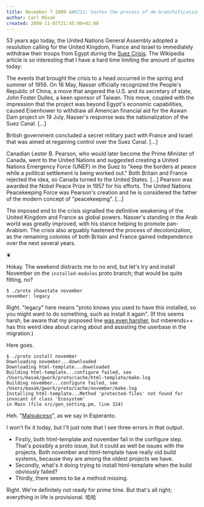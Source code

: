 ```yaml
---
title: November 7 2009 &#8212; hasten the process of de-branchification
author: Carl Mäsak
created: 2009-11-07T21:45:00+01:00
---
```

53 years ago today, the United Nations General Assembly adopted a resolution calling for the United Kingdom, France and Israel to immediately withdraw their troops from Egypt during the [Suez Crisis](http://en.wikipedia.org/wiki/Suez_Crisis). The Wikipedia article is so interesting that I have a hard time limiting the amount of quotes today:

<div class='quote'><p>The events that brought the crisis to a head occurred in the spring and summer of 1956. On 16 May, Nasser officially recognized the People's Republic of China, a move that angered the U.S. and its secretary of state, John Foster Dulles, a keen sponsor of Taiwan. This move, coupled with the impression that the project was beyond Egypt's economic capabilities, caused Eisenhower to withdraw all American financial aid for the Aswan Dam project on 19 July. Nasser's response was the nationalization of the Suez Canal. [...]</p><p>British government concluded a secret military pact with France and Israel that was aimed at regaining control over the Suez Canal. [...]</p><p>Canadian Lester B. Pearson, who would later become the Prime Minister of Canada, went to the United Nations and suggested creating a United Nations Emergency Force (UNEF) in the Suez to "keep the borders at peace while a political settlement is being worked out." Both Britain and France rejected the idea, so Canada turned to the United States. [...] Pearson was awarded the Nobel Peace Prize in 1957 for his efforts. The United Nations Peacekeeping Force was Pearson's creation and he is considered the father of the modern concept of "peacekeeping". [...]</p><p>The imposed end to the crisis signalled the definitive weakening of the United Kingdom and France as global powers. Nasser's standing in the Arab world was greatly improved, with his stance helping to promote pan-Arabism. The crisis also arguably hastened the process of decolonization, as the remaining colonies of both Britain and France gained independence over the next several years.</p></div>

<p class='separator'>&#10086;</p>

Hokay. The weekend distracts me to no end, but let's try and install November on the `installed-modules` proto branch; that would be quite fitting, no?

    $ ./proto showstate november
    november: legacy

Right. "legacy" here means "proto knows you used to have this installed, so you might want to do something, such as install it again". (If this seems harsh, be aware that my proposed line [was even harsher](http://irclog.perlgeek.de/perl6/2009-11-06#i_1696878), but mberends++ has this weird idea about caring about and assisting the userbase in the migration.)

Here goes.

    $ ./proto install november
    Downloading november...downloaded
    Downloading html-template...downloaded
    Building html-template...configure failed, see /Users/masak/gwork/proto/cache/html-template/make.log
    Building november...configure failed, see /Users/masak/gwork/proto/cache/november/make.log
    Installing html-template...Method 'protected-files' not found for invocant of class 'Ecosystem'
    in Main (file src/gen_setting.pm, line 324)

Heh. "[Malsukceso](http://en.wiktionary.org/wiki/mal-#Esperanto)", as we say in Esperanto.

I won't fix it today, but I'll just note that I see three errors in that output.

- Firstly, both html-template and november fail in the configure step. That's possibly a proto issue, but it could as well be issues with the projects. Both november and html-template have really old build systems, because they are among the oldest projects we have.
- Secondly, what's it doing trying to install html-template when the build obviously failed?
- Thirdly, there seems to be a method missing.

Right. We're definitely not ready for prime time. But that's all right; everything in life is provisional. 哈哈


